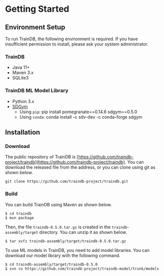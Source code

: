 # Getting Started

## Environment Setup

To run TrainDB, the following environment is required. If you have insufficient permission to install, please ask your system administrator.

### TrainDB

* Java 11+
* Maven 3.x
* SQLite3

### TrainDB ML Model Library

* Python 3.x
* [SDGym](https://github.com/sdv-dev/SDGym)
  * Using ```pip```: pip install pomegranate==0.14.6 sdgym==0.5.0
  * Using ```conda```: conda install -c sdv-dev -c conda-forge sdgym


## Installation

### Download

The public repository of TrainDB is [https://github.com/traindb-project/traindb](https://github.com/traindb-project/traindb). You can download the released file from the address, or you can clone using git as shown below.

```console
git clone https://github.com/traindb-project/traindb.git
```

### Build

You can build TrainDB using Maven as shown below.

```console
$ cd traindb
$ mvn package
```

Then, the file ```traindb-0.5.0.tar.gz``` is created in the ```traindb-assembly/target``` directory. You can unzip it as shown below.

```console
$ tar xvfz traindb-assembly/target/traindb-0.5.0.tar.gz
```

To use ML models in TrainDB, you need to add model libraries.
You can download our model library with the following command.
``` console
$ cd traindb-assembly/target/traindb-0.5.0
$ svn co https://github.com/traindb-project/traindb-model/trunk/models
```
